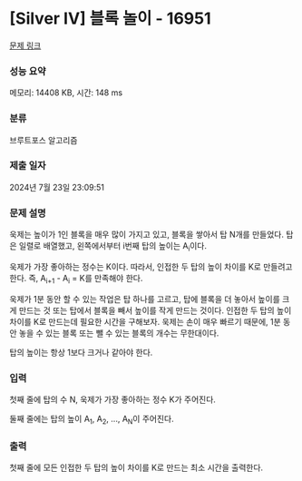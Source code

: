 # [Silver IV] 블록 놀이 - 16951 

[문제 링크](https://www.acmicpc.net/problem/16951) 

### 성능 요약

메모리: 14408 KB, 시간: 148 ms

### 분류

브루트포스 알고리즘

### 제출 일자

2024년 7월 23일 23:09:51

### 문제 설명

<p>욱제는 높이가 1인 블록을 매우 많이 가지고 있고, 블록을 쌓아서 탑 N개를 만들었다. 탑은 일렬로 배열했고, 왼쪽에서부터 i번째 탑의 높이는 A<sub>i</sub>이다.</p>

<p>욱제가 가장 좋아하는 정수는 K이다. 따라서, 인접한 두 탑의 높이 차이를 K로 만들려고 한다. 즉, A<sub>i+1</sub> - A<sub>i</sub> = K를 만족해야 한다.</p>

<p>욱제가 1분 동안 할 수 있는 작업은 탑 하나를 고르고, 탑에 블록을 더 놓아서 높이를 크게 만드는 것 또는 탑에서 블록을 빼서 높이를 작게 만드는 것이다. 인접한 두 탑의 높이 차이를 K로 만드는데 필요한 시간을 구해보자. 욱제는 손이 매우 빠르기 때문에, 1분 동안 놓을 수 있는 블록 또는 뺄 수 있는 블록의 개수는 무한대이다.</p>

<p>탑의 높이는 항상 1보다 크거나 같아야 한다.</p>

### 입력 

 <p>첫째 줄에 탑의 수 N, 욱제가 가장 좋아하는 정수 K가 주어진다.</p>

<p>둘째 줄에는 탑의 높이 A<sub>1</sub>, A<sub>2</sub>, ..., A<sub>N</sub>이 주어진다.</p>

### 출력 

 <p>첫째 줄에 모든 인접한 두 탑의 높이 차이를 K로 만드는 최소 시간을 출력한다.</p>

